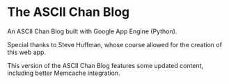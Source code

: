 # The ASCII Chan Blog
An ASCII Chan Blog built with Google App Engine (Python).

Special thanks to Steve Huffman, whose course allowed for the creation of this web app.

This version of the ASCII Chan Blog features some updated content, including better Memcache integration.
